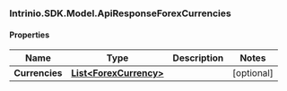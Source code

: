 ### Intrinio.SDK.Model.ApiResponseForexCurrencies
#### Properties

Name | Type | Description | Notes
------------ | ------------- | ------------- | -------------
**Currencies** | [**List&lt;ForexCurrency&gt;**](ForexCurrency.md) |  | [optional] 


